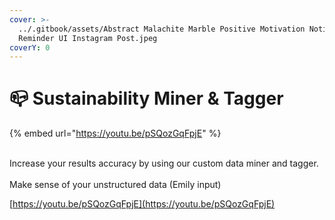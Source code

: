 ```yaml
---
cover: >-
  ../.gitbook/assets/Abstract Malachite Marble Positive Motivation Notification
  Reminder UI Instagram Post.jpeg
coverY: 0
---
```


# 📪 Sustainability Miner & Tagger

{% embed url="https://youtu.be/pSQozGqFpjE" %}



\
Increase your results accuracy by using our custom data miner and tagger. \
\
Make sense of your unstructured data (Emily input)





[https://youtu.be/pSQozGqFpjE](https://youtu.be/pSQozGqFpjE)
